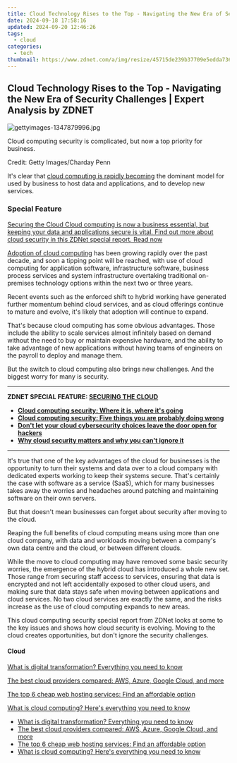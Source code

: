 ```yaml
---
title: Cloud Technology Rises to the Top - Navigating the New Era of Security Challenges | Expert Analysis by ZDNET
date: 2024-09-18 17:58:16
updated: 2024-09-20 12:46:26
tags:
  - cloud
categories:
  - tech
thumbnail: https://www.zdnet.com/a/img/resize/45715de239b37709e5edda736dfa7d66948e09c4/2022/05/24/d624664b-65a6-46ad-a952-f30822a45733/gettyimages-1347879996.jpg?width=278&height=156&fit=crop&auto=webp
---
```


## Cloud Technology Rises to the Top - Navigating the New Era of Security Challenges | Expert Analysis by ZDNET

![gettyimages-1347879996.jpg](https://www.zdnet.com/a/img/resize/d4ad6a2878004411a17c7ff648a01408104618d6/2022/05/24/d624664b-65a6-46ad-a952-f30822a45733/gettyimages-1347879996.jpg?auto=webp&width=1280)

Cloud computing security is complicated, but now a top priority for business.

Credit: Getty Images/Charday Penn

It's clear that [cloud computing is rapidly becoming](https://www.zdnet.com/article/what-is-cloud-computing-everything-you-need-to-know-about-the-cloud/) the dominant model for used by business to host data and applications, and to develop new services.

### Special Feature

[Securing the Cloud Cloud computing is now a business essential, but keeping your data and applications secure is vital. Find out more about cloud security in this ZDNet special report.  Read now](https://www.zdnet.com/topic/securing-the-cloud/)

[Adoption of cloud computing](https://www.zdnet.com/article/cloud-computing-has-won-but-we-still-dont-know-what-that-means/) has been growing rapidly over the past decade, and soon a tipping point will be reached, with use of cloud computing for application software, infrastructure software, business process services and system infrastructure overtaking traditional on-premises technology options within the next two or three years. 

Recent events such as the enforced shift to hybrid working have generated further momentum behind cloud services, and as cloud offerings continue to mature and evolve, it's likely that adoption will continue to expand. 

That's because cloud computing has some obvious advantages. Those include the ability to scale services almost infinitely based on demand without the need to buy or maintain expensive hardware, and the ability to take advantage of new applications without having teams of engineers on the payroll to deploy and manage them.

But the switch to cloud computing also brings new challenges. And the biggest worry for many is security.

---

**ZDNET SPECIAL FEATURE: [SECURING THE CLOUD](https://www.zdnet.com/topic/securing-the-cloud/)**

* [**Cloud computing security: Where it is, where it's going**](https://www.zdnet.com/article/cloud-computing-security-where-it-is-where-its-going/)
* [**Cloud computing security: Five things you are probably doing wrong**](https://www.zdnet.com/article/cloud-computing-security-five-things-you-are-probably-doing-wrong/)
* [**Don't let your cloud cybersecurity choices leave the door open for hackers**](https://www.zdnet.com/article/dont-let-your-cloud-cybersecurity-choices-leave-the-door-open-for-hackers/)
* [**Why cloud security matters and why you can't ignore it**](https://www.zdnet.com/article/why-cloud-security-matters-and-why-you-cant-ignore-it/)

---

It's true that one of the key advantages of the cloud for businesses is the opportunity to turn their systems and data over to a cloud company with dedicated experts working to keep their systems secure. That's certainly the case with software as a service (SaaS), which for many businesses takes away the worries and headaches around patching and maintaining software on their own servers. 

But that doesn't mean businesses can forget about security after moving to the cloud. 

Reaping the full benefits of cloud computing means using more than one cloud company, with data and workloads moving between a company's own data centre and the cloud, or between different clouds. 

While the move to cloud computing may have removed some basic security worries, the emergence of the hybrid cloud has introduced a whole new set. Those range from securing staff access to services, ensuring that data is encrypted and not left accidentally exposed to other cloud users, and making sure that data stays safe when moving between applications and cloud services. No two cloud services are exactly the same, and the risks increase as the use of cloud computing expands to new areas.

This cloud computing security special report from ZDNet looks at some to the key issues and shows how cloud security is evolving. Moving to the cloud creates opportunities, but don't ignore the security challenges.

#### Cloud

[​What is digital transformation? Everything you need to know](https://www.zdnet.com/article/what-is-digital-transformation-everything-you-need-to-know-about-how-technology-is-reshaping/ "​What is digital transformation? Everything you need to know")

[The best cloud providers compared: AWS, Azure, Google Cloud, and more](https://www.zdnet.com/article/the-top-cloud-providers-of-2021-aws-microsoft-azure-google-cloud-hybrid-saas/ "The best cloud providers compared: AWS, Azure, Google Cloud, and more")

[The top 6 cheap web hosting services: Find an affordable option](https://www.zdnet.com/article/best-cheap-web-hosting/ "The top 6 cheap web hosting services: Find an affordable option")

[What is cloud computing? Here's everything you need to know](https://www.zdnet.com/article/what-is-cloud-computing-everything-you-need-to-know-about-the-cloud/ "What is cloud computing? Here's everything you need to know")

* [​What is digital transformation? Everything you need to know](https://www.zdnet.com/article/what-is-digital-transformation-everything-you-need-to-know-about-how-technology-is-reshaping/ "​What is digital transformation? Everything you need to know")
* [The best cloud providers compared: AWS, Azure, Google Cloud, and more](https://www.zdnet.com/article/the-top-cloud-providers-of-2021-aws-microsoft-azure-google-cloud-hybrid-saas/ "The best cloud providers compared: AWS, Azure, Google Cloud, and more")
* [The top 6 cheap web hosting services: Find an affordable option](https://www.zdnet.com/article/best-cheap-web-hosting/ "The top 6 cheap web hosting services: Find an affordable option")
* [What is cloud computing? Here's everything you need to know](https://www.zdnet.com/article/what-is-cloud-computing-everything-you-need-to-know-about-the-cloud/ "What is cloud computing? Here's everything you need to know")

<ins class="adsbygoogle"
     style="display:block"
     data-ad-format="autorelaxed"
     data-ad-client="ca-pub-7571918770474297"
     data-ad-slot="1223367746"></ins>



<ins class="adsbygoogle"
     style="display:block"
     data-ad-client="ca-pub-7571918770474297"
     data-ad-slot="8358498916"
     data-ad-format="auto"
     data-full-width-responsive="true"></ins>
